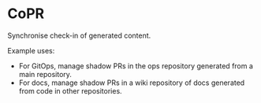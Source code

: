 # CoPR

Synchronise check-in of generated content.

Example uses:
- For GitOps, manage shadow PRs in the ops repository generated from a main repository.
- For docs, manage shadow PRs in a wiki repository of docs generated from code in other repositories.
